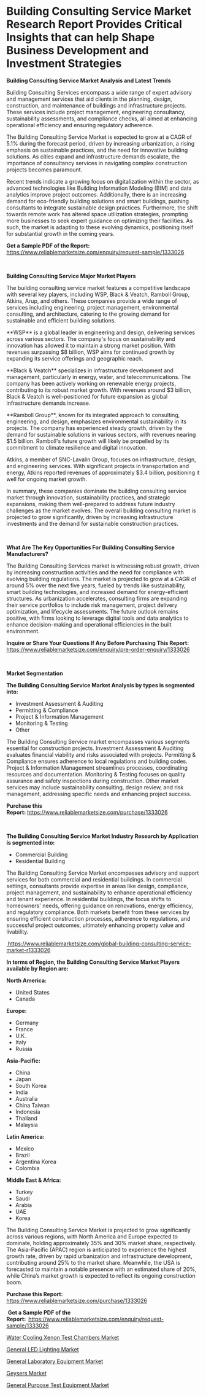 <p><h1>Building Consulting Service Market Research Report Provides Critical Insights that can help Shape Business Development and Investment Strategies</h1></p><p><strong>Building Consulting Service Market Analysis and Latest Trends</strong></p>
<p><p>Building Consulting Services encompass a wide range of expert advisory and management services that aid clients in the planning, design, construction, and maintenance of buildings and infrastructure projects. These services include project management, engineering consultancy, sustainability assessments, and compliance checks, all aimed at enhancing operational efficiency and ensuring regulatory adherence.</p><p>The Building Consulting Service Market is expected to grow at a CAGR of 5.1% during the forecast period, driven by increasing urbanization, a rising emphasis on sustainable practices, and the need for innovative building solutions. As cities expand and infrastructure demands escalate, the importance of consultancy services in navigating complex construction projects becomes paramount.</p><p>Recent trends indicate a growing focus on digitalization within the sector, as advanced technologies like Building Information Modeling (BIM) and data analytics improve project outcomes. Additionally, there is an increasing demand for eco-friendly building solutions and smart buildings, pushing consultants to integrate sustainable design practices. Furthermore, the shift towards remote work has altered space utilization strategies, prompting more businesses to seek expert guidance on optimizing their facilities. As such, the market is adapting to these evolving dynamics, positioning itself for substantial growth in the coming years.</p></p>
<p><strong>Get a Sample PDF of the Report:&nbsp;</strong> <a href="https://www.reliablemarketsize.com/enquiry/request-sample/1333026?utm_campaign=3208&utm_medium=2&utm_source=Github&utm_content=ia&utm_term=24032025&utm_id=building-consulting-service">https://www.reliablemarketsize.com/enquiry/request-sample/1333026</a></p>
<p>&nbsp;</p>
<p><strong>Building Consulting Service Major Market Players</strong></p>
<p><p>The building consulting service market features a competitive landscape with several key players, including WSP, Black & Veatch, Ramboll Group, Atkins, Arup, and others. These companies provide a wide range of services including engineering, project management, environmental consulting, and architecture, catering to the growing demand for sustainable and efficient building solutions.</p><p>**WSP** is a global leader in engineering and design, delivering services across various sectors. The company's focus on sustainability and innovation has allowed it to maintain a strong market position. With revenues surpassing $8 billion, WSP aims for continued growth by expanding its service offerings and geographic reach.</p><p>**Black & Veatch** specializes in infrastructure development and management, particularly in energy, water, and telecommunications. The company has been actively working on renewable energy projects, contributing to its robust market growth. With revenues around $3 billion, Black & Veatch is well-positioned for future expansion as global infrastructure demands increase.</p><p>**Ramboll Group**, known for its integrated approach to consulting, engineering, and design, emphasizes environmental sustainability in its projects. The company has experienced steady growth, driven by the demand for sustainable solutions in various sectors, with revenues nearing $1.5 billion. Ramboll's future growth will likely be propelled by its commitment to climate resilience and digital innovation.</p><p>Atkins, a member of SNC-Lavalin Group, focuses on infrastructure, design, and engineering services. With significant projects in transportation and energy, Atkins reported revenues of approximately $3.4 billion, positioning it well for ongoing market growth.</p><p>In summary, these companies dominate the building consulting service market through innovation, sustainability practices, and strategic expansions, making them well-prepared to address future industry challenges as the market evolves. The overall building consulting market is projected to grow significantly, driven by increasing infrastructure investments and the demand for sustainable construction practices.</p></p>
<p>&nbsp;</p>
<p><strong>What Are The Key Opportunities For Building Consulting Service Manufacturers?</strong></p>
<p><p>The Building Consulting Services market is witnessing robust growth, driven by increasing construction activities and the need for compliance with evolving building regulations. The market is projected to grow at a CAGR of around 5% over the next five years, fueled by trends like sustainability, smart building technologies, and increased demand for energy-efficient structures. As urbanization accelerates, consulting firms are expanding their service portfolios to include risk management, project delivery optimization, and lifecycle assessments. The future outlook remains positive, with firms looking to leverage digital tools and data analytics to enhance decision-making and operational efficiencies in the built environment.</p></p>
<p><strong>Inquire or Share Your Questions If Any Before Purchasing This Report:</strong> <a href="https://www.reliablemarketsize.com/enquiry/pre-order-enquiry/1333026?utm_campaign=3208&utm_medium=2&utm_source=Github&utm_content=ia&utm_term=24032025&utm_id=building-consulting-service">https://www.reliablemarketsize.com/enquiry/pre-order-enquiry/1333026</a></p>
<p>&nbsp;</p>
<p><strong>Market Segmentation</strong></p>
<p><strong>The Building Consulting Service Market Analysis by types is segmented into:</strong></p>
<p><ul><li>Investment Assessment & Auditing</li><li>Permitting & Compliance</li><li>Project & Information Management</li><li>Monitoring & Testing</li><li>Other</li></ul></p>
<p><p>The Building Consulting Service market encompasses various segments essential for construction projects. Investment Assessment & Auditing evaluates financial viability and risks associated with projects. Permitting & Compliance ensures adherence to local regulations and building codes. Project & Information Management streamlines processes, coordinating resources and documentation. Monitoring & Testing focuses on quality assurance and safety inspections during construction. Other market services may include sustainability consulting, design review, and risk management, addressing specific needs and enhancing project success.</p></p>
<p><strong>Purchase this Report:&nbsp;</strong><a href="https://www.reliablemarketsize.com/purchase/1333026?utm_campaign=3208&utm_medium=2&utm_source=Github&utm_content=ia&utm_term=24032025&utm_id=building-consulting-service">https://www.reliablemarketsize.com/purchase/1333026</a></p>
<p>&nbsp;</p>
<p><strong>The Building Consulting Service Market Industry Research by Application is segmented into:</strong></p>
<p><ul><li>Commercial Building</li><li>Residential Building</li></ul></p>
<p><p>The Building Consulting Service Market encompasses advisory and support services for both commercial and residential buildings. In commercial settings, consultants provide expertise in areas like design, compliance, project management, and sustainability to enhance operational efficiency and tenant experience. In residential buildings, the focus shifts to homeowners' needs, offering guidance on renovations, energy efficiency, and regulatory compliance. Both markets benefit from these services by ensuring efficient construction processes, adherence to regulations, and successful project outcomes, ultimately enhancing property value and livability.</p></p>
<p><a href="https://www.reliablemarketsize.com/global-building-consulting-service-market-r1333026?utm_campaign=3208&utm_medium=2&utm_source=Github&utm_content=ia&utm_term=24032025&utm_id=building-consulting-service">&nbsp;https://www.reliablemarketsize.com/global-building-consulting-service-market-r1333026</a></p>
<p><strong>In terms of Region, the Building Consulting Service Market Players available by Region are:</strong></p>
<p>
    <p> <strong> North America: </strong>
        <ul>
            <li>United States</li>
            <li>Canada</li>
        </ul>
        </p> 
    <p> <strong> Europe: </strong>
        <ul>
            <li>Germany</li>
            <li>France</li>
            <li>U.K.</li>
            <li>Italy</li>
            <li>Russia</li>
        </ul>
        </p> 
    <p> <strong> Asia-Pacific: </strong>
        <ul>
            <li>China</li>
            <li>Japan</li>
            <li>South Korea</li>
            <li>India</li>
            <li>Australia</li>
            <li>China Taiwan</li>
            <li>Indonesia</li>
            <li>Thailand</li>
            <li>Malaysia</li>
        </ul>
        </p> 
    <p> <strong> Latin America: </strong>
        <ul>
            <li>Mexico</li>
            <li>Brazil</li>
            <li>Argentina Korea</li>
            <li>Colombia</li>
        </ul>
        </p> 
    <p> <strong> Middle East & Africa: </strong>
        <ul>
            <li>Turkey</li>
            <li>Saudi</li>
            <li>Arabia</li>
            <li>UAE</li>
            <li>Korea</li>
        </ul>
    </p>
    </p>
<p><p>The Building Consulting Service Market is projected to grow significantly across various regions, with North America and Europe expected to dominate, holding approximately 35% and 30% market share, respectively. The Asia-Pacific (APAC) region is anticipated to experience the highest growth rate, driven by rapid urbanization and infrastructure development, contributing around 25% to the market share. Meanwhile, the USA is forecasted to maintain a notable presence with an estimated share of 20%, while China’s market growth is expected to reflect its ongoing construction boom.</p></p>
<p><strong>Purchase this Report: </strong><a href="https://www.reliablemarketsize.com/purchase/1333026?utm_campaign=3208&utm_medium=2&utm_source=Github&utm_content=ia&utm_term=24032025&utm_id=building-consulting-service">https://www.reliablemarketsize.com/purchase/1333026</a></p>
<p>&nbsp;<strong>Get a Sample PDF of the Report:&nbsp;&nbsp;</strong><a href="https://www.reliablemarketsize.com/enquiry/request-sample/1333026?utm_campaign=3208&utm_medium=2&utm_source=Github&utm_content=ia&utm_term=24032025&utm_id=building-consulting-service">https://www.reliablemarketsize.com/enquiry/request-sample/1333026</a></p>
<p><strong></strong></p>
<p><p><a href="https://github.com/shirlantosx7/Market-Research-Report-List-1/blob/main/water-cooling-xenon-test-chambers-market.md?utm_campaign=3208&utm_medium=2&utm_source=Github&utm_content=ia&utm_term=24032025&utm_id=building-consulting-service">Water Cooling Xenon Test Chambers Market</a></p><p><a href="https://www.linkedin.com/pulse/decoding-general-led-lighting-market-signals-growth-algorithms-u1uve?utm_campaign=3208&utm_medium=2&utm_source=Github&utm_content=ia&utm_term=24032025&utm_id=building-consulting-service">General LED Lighting Market</a></p><p><a href="https://www.linkedin.com/pulse/general-laboratory-equipment-market-outlook-report-insights-flgif?utm_campaign=3208&utm_medium=2&utm_source=Github&utm_content=ia&utm_term=24032025&utm_id=building-consulting-service">General Laboratory Equipment Market</a></p><p><a href="https://www.linkedin.com/pulse/projected-market-revenue-geysers-73-cagr-from-2025-dgzte?utm_campaign=3208&utm_medium=2&utm_source=Github&utm_content=ia&utm_term=24032025&utm_id=building-consulting-service">Geysers Market</a></p><p><a href="https://www.linkedin.com/pulse/analysis-current-state-future-growth-potential-general-purpose-aknze?utm_campaign=3208&utm_medium=2&utm_source=Github&utm_content=ia&utm_term=24032025&utm_id=building-consulting-service">General Purpose Test Equipment Market</a></p></p>
